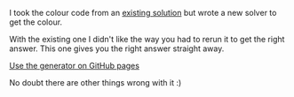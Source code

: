 I took the colour code from an [existing solution](https://github.com/angel-rs/css-color-filter-generator) but wrote a new solver to get the colour.

With the existing one I didn't like the way you had to rerun it to get the right answer. This one gives you the right answer straight away.

[Use the generator on GitHub pages](https://sammarshallou.github.io/css-colour-filters)

No doubt there are other things wrong with it :)
